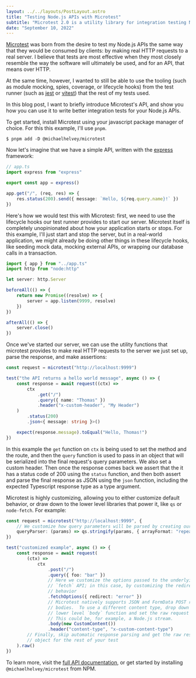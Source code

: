 ```yaml
---
layout: ../../layouts/PostLayout.astro
title: "Testing Node.js APIs with Microtest"
subtitle: "Microtest 2.0 is a utility library for integration testing Node.js applications"
date: "September 10, 2022"
---
```


[Microtest](https://github.com/michaelhelvey/microtest/) was born from the
desire to test my Node.js APIs the same way that they would be consumed by
clients: by making real HTTP requests to a real server. I believe that tests are
most effective when they most closely resemble the way the software will
ultimately be used, and for an API, that means over HTTP.

At the same time, however, I wanted to still be able to use the tooling (such as
module mocking, spies, coverage, or lifecycle hooks) from the test runner (such
as [jest](https://jestjs.io) or [vitest](https://vitest.dev)) that the rest of
my tests used.

In this blog post, I want to briefly introduce Microtest's API, and show you how you can use it to write better integration tests for your Node.js APIs.

To get started, install Microtest using your javascript package manager of choice. For this this example, I'll use `pnpm`.

```shell
$ pnpm add -D @michaelhelvey/microtest
```

Now let's imagine that we have a simple API, written with the
[express](https://expressjs.com) framework:

```ts
// app.ts
import express from "express"

export const app = express()

app.get("/", (req, res) => {
	res.status(200).send({ message: `Hello, ${req.query.name}!` })
})
```

Here's how we would test this with Microtest: first, we need to use the
lifecycle hooks our test runner provides to start our server. Microtest itself
is completely unopinionated about how your application starts or stops. For
this example, I'll just start and stop the server, but in a real-world
application, we might already be doing other things in these lifecycle hooks,
like seeding mock data, mocking external APIs, or wrapping our database calls in
a transaction.

```ts
import { app } from "../app.ts"
import http from "node:http"

let server: http.Server

beforeAll(() => {
	return new Promise((resolve) => {
		server = app.listen(9999, resolve)
	})
})

afterAll(() => {
	server.close()
})
```

Once we've started our server, we can use the utility functions that microtest provides to make real HTTP requests to the server we just set up, parse the response, and make assertions:

```ts
const request = microtest("http://localhost:9999")

test("the API returns a hello world message", async () => {
	const response = await request((ctx) =>
		ctx
			.get("/")
			.query({ name: "Thomas" })
			.header("x-custom-header", "My Header")
	)
		.status(200)
		.json<{ message: string }>()

	expect(response.message).toEqual("Hello, Thomas!")
})
```

In this example the `get` function on `ctx` is being used to set the method and
the route, and then the `query` function is used to pass in an object that will
be serialized into the final request's query parameters. We also set a custom
header. Then once the response comes back we assert that the it has a status
code of 200 using the `status` function, and then both assert and parse the
final response as JSON using the `json` function, including the expected
Typescript response type as a type argument.

Microtest is highly customizing, allowing you to either customize default
behavior, or draw down to the lower level libraries that power it, like `qs` or
`node-fetch`. For example:

```ts
const request = microtest("http://localhost:9999", {
	// We customize how query parameters will be parsed by creating our own parser function
	queryParser: (params) => qs.stringify(params, { arrayFormat: "repeat" }),
})

test("customized example", async () => {
	const response = await request(
		(ctx) =>
			ctx
				.post("/")
				.query({ foo: "bar" })
				// Here we customize the options passed to the underlying
				// `fetch` API; in this case, by customizing the redirect
				// behavior
				.fetchOptions({ redirect: "error" })
				// Microtest natively supports JSON and FormData POST request
				// bodies.  To use a different content type, drop down to the
				// lower level `body` function and set the raw request body.
				// This could be, for example, a Node.js stream.
				.body(new CustomContent())
				.header("content-type", "x-custom-content-type")
		// Finally, skip automatic response parsing and get the raw response
		// object for the rest of your test
	).raw()
})
```

To learn more, visit the [full API documentation](https://michaelhelvey.github.io/microtest/), or get started by installing `@michaelhelvey/microtest` from NPM.
